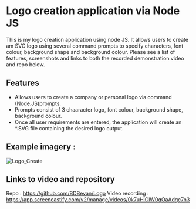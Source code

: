 # Logo creation application via Node JS 
This is my logo creation application using node JS. It allows users to create am SVG logo using several command prompts to specify characters, font colour, background shape and background colour.
Please see a list of features, screenshots and links to both the recorded demonstration video and repo below. 


## Features

- Allows users to create a company or personal logo via command (Node.JS)prompts.
- Prompts consist of 3 chaaracter logo, font colour, background shape, background colour.
- Once all user requirements are entered, the application will create an *.SVG file containing the desired logo output.

## Example imagery : 

![Logo_Create](https://github.com/user-attachments/assets/3a7b8fc2-90be-4445-86b7-8127b03e7cd3)

## Links to video and repository
Repo : https://github.com/BDBevan/Logo
Video recording : https://app.screencastify.com/v2/manage/videos/0k7uHiGlW0qOaAdgc7n3
